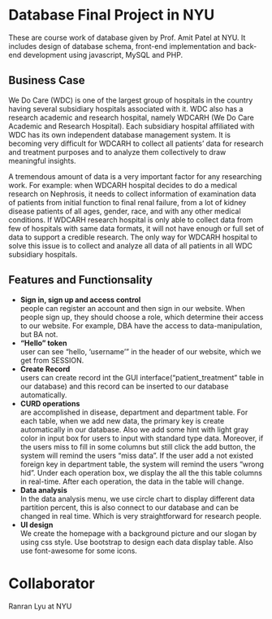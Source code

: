# Database Final Project in NYU
These are course work of database given by Prof. Amit Patel at NYU. It includes design of database schema, front-end implementation and back-end development using javascript, MySQL and PHP.

## Business Case
We Do Care (WDC) is one of the largest group of hospitals in the country having several subsidiary hospitals associated with it. WDC also has a research academic and research hospital, namely WDCARH (We Do Care Academic and Research Hospital). Each subsidiary hospital affiliated with WDC has its own independent database management system. It is becoming very difficult for WDCARH to collect all patients’ data for research and treatment purposes and to analyze them collectively to draw meaningful insights. 

A tremendous amount of data is a very important factor for any researching work. For example: when WDCARH hospital decides to do a medical research on Nephrosis, it needs to collect information of examination data of patients from initial function to final renal failure, from a lot of kidney disease patients of all ages, gender, race, and with any other medical conditions. If WDCARH research hospital is only able to collect data from few of hospitals with same data formats, it will not have enough or full set of data to support a credible research. The only way for WDCARH hospital to solve this issue is to collect and analyze all data of all patients in all WDC subsidiary hospitals.

## Features and Functionsality

* <b>Sign in, sign up and access control</b> <br>
 people can register an account and then sign in our website. When people sign up, they should choose a role, which determine their access to our website. For example, DBA have the access to data-manipulation, but BA not.
* <b>“Hello” token</b> <br>
 user can see “hello, ‘username’” in the header of our website, which we get from SESSION.
* <b>Create Record</b> <br>
 users can create record int the GUI interface(“patient_treatment” table in our database) and this record can be inserted to our database automatically.
* <b>CURD operations</b> <br>
are accomplished in disease, department and department table. For each table, when we add new data, the primary key is create automatically in our database. 
Also we add some hint with light gray color in input box for users to input with standard type data. Moreover, if the users miss to fill in some columns but still click the add button, the system will remind the users “miss data”. If the user add a not existed foreign key in department table, the system will remind the users “wrong hid”.
Under each operation box, we display the all the this table columns in real-time. After each operation, the data in the table will change. 
* <b>Data analysis</b> <br>
In the data analysis menu, we use circle chart to display different data partition percent, this is also connect to our database and can be changed in real time. Which is very straightforward for research people. 
* <b>UI design</b> <br>
We create the homepage with a background picture and our slogan by using css style. Use bootstrap to design each data display table. Also use font-awesome for some icons.  

# Collaborator
Ranran Lyu at NYU
